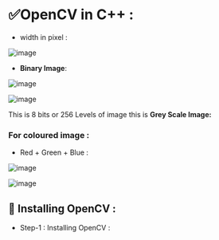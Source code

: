 # ✅OpenCV in C++ :

- width in pixel :

![image](https://github.com/Mrjoy832/OpenCV-Cpp/assets/77873383/4cfd0141-74ff-4c34-9b5a-31df39495281)

- **Binary Image**:
  
![image](https://github.com/Mrjoy832/OpenCV-Cpp/assets/77873383/165dc79a-51ab-4b48-92aa-7bceb2ae680e)

![image](https://github.com/Mrjoy832/OpenCV-Cpp/assets/77873383/2673c202-1b4c-4e56-9256-b603078f49fb)

This is 8 bits or 256 Levels of image this is **Grey Scale Image:**

### For coloured image : 
- Red + Green + Blue :

![image](https://github.com/Mrjoy832/OpenCV-Cpp/assets/77873383/5add2fa6-c877-4abd-96d4-f8d8df0397d1)

![image](https://github.com/Mrjoy832/OpenCV-Cpp/assets/77873383/a1e46f18-667e-42f8-8263-102a575049e2)

## 🎉 Installing OpenCV : 

- Step-1 : Installing OpenCV :
  
